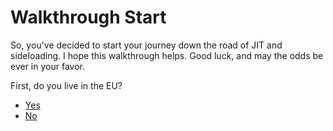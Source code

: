 # Walkthrough Start
So, you've decided to start your journey down the road of JIT and sideloading. I hope this walkthrough helps. Good luck, and may the odds be ever in your favor.

First, do you live in the EU?
- [Yes](./install-stikdebug-eu.md)
- [No](./install-stikdebug-world.md)
